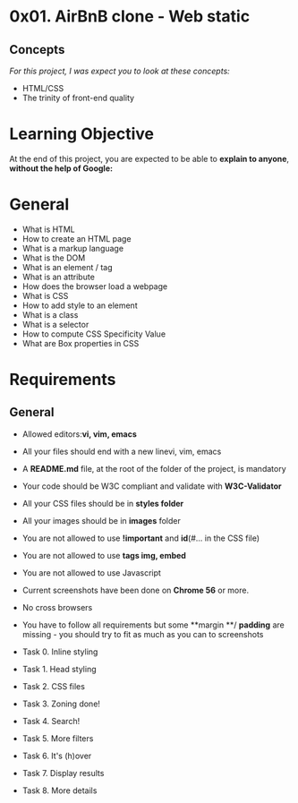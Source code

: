 # 0x01. AirBnB clone - Web static

## Concepts
*For this project, I was expect you to look at these concepts:*
* HTML/CSS
* The trinity of front-end quality

# Learning Objective
At the end of this project, you are expected to be able to **explain to anyone**, **without the help of Google:**

# General
* What is HTML
* How to create an HTML page
* What is a markup language
* What is the DOM
* What is an element / tag
* What is an attribute
* How does the browser load a webpage
* What is CSS
* How to add style to an element
* What is a class
* What is a selector
* How to compute CSS Specificity Value
* What are Box properties in CSS

# Requirements
## General
* Allowed editors:**vi, vim, emacs**
* All your files should end with a new linevi, vim, emacs
* A **README.md** file, at the root of the folder of the project, is mandatory
* Your code should be W3C compliant and validate with **W3C-Validator**
* All your CSS files should be in **styles folder**
* All your images should be in **images** folder
* You are not allowed to use **!important** and **id**(#... in the CSS file)
* You are not allowed to use **tags img, embed**
* You are not allowed to use Javascript
* Current screenshots have been done on **Chrome 56** or more.
* No cross browsers
* You have to follow all requirements but some **margin **/ **padding** are missing - you should try to fit as much as you can to screenshots

* Task 0. Inline styling
* Task 1. Head styling
* Task 2. CSS files
* Task 3. Zoning done!
* Task 4. Search!
* Task 5. More filters
* Task 6. It's (h)over
* Task 7. Display results
* Task 8. More details
